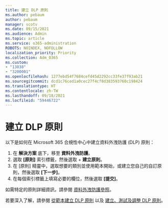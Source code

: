 ```yaml
---
title: 建立 DLP 原則
ms.author: pebaum
author: pebaum
manager: scotv
ms.date: 09/15/2021
ms.audience: Admin
ms.topic: article
ms.service: o365-administration
ROBOTS: NOINDEX, NOFOLLOW
localization_priority: Priority
ms.collection: Adm_O365
ms.custom:
- "13838"
- "3200001"
ms.openlocfilehash: 1277ebd54f7684cefd45d2292cc33fe37f93ab21
ms.sourcegitcommit: dcd1c76ced1a0cec27f4cf8d383593760c198424
ms.translationtype: HT
ms.contentlocale: zh-TW
ms.lasthandoff: 09/18/2021
ms.locfileid: "59446722"
---
```

# <a name="create-dlp-policy"></a>建立 DLP 原則

以下是如何在 Microsoft 365 合規性中心中建立資料外洩防護 (DLP) 原則：

1. 在 **解決方案** 底下，移至 **資料外洩防護**。
1. 選取 **[原則]** 索引標籤，然後選取 + **建立原則**。   
1. 在 [原則] 精靈中，選取想要的類別並使用範本開始，或建立您自己的自訂原則，然後選取 **[下一步]**。
1. 在每個索引標籤上填寫必要的欄位，然後選取 **[提交]**。

如需特定的原則詳細資訊，請參閱 [資料外洩防護參照](https://docs.microsoft.com/microsoft-365/compliance/dlp-policy-reference)。

若要深入了解，請參閱 [從範本建立 DLP 原則](https://docs.microsoft.com/microsoft-365/compliance/create-a-dlp-policy-from-a-template) 以及 [建立、測試及調整 DLP 原則](https://docs.microsoft.com/microsoft-365/compliance/create-test-tune-dlp-policy)。